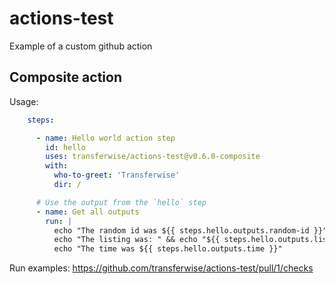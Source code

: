 # actions-test
Example of a custom github action

## Composite action
Usage:
```yml
    steps:

      - name: Hello world action step
        id: hello
        uses: transferwise/actions-test@v0.6.0-composite
        with:
          who-to-greet: 'Transferwise'
          dir: /

      # Use the output from the `hello` step
      - name: Get all outputs
        run: |
          echo "The random id was ${{ steps.hello.outputs.random-id }}"
          echo "The listing was: " && echo "${{ steps.hello.outputs.listing }}"
          echo "The time was ${{ steps.hello.outputs.time }}"
```
Run examples:
https://github.com/transferwise/actions-test/pull/1/checks
